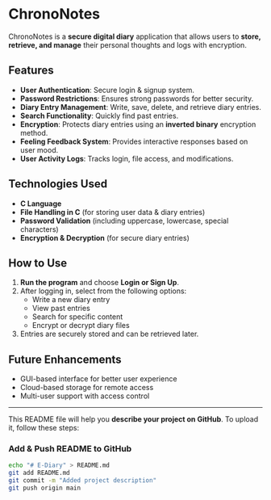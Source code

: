 # ChronoNotes 

ChronoNotes is a **secure digital diary** application that allows users to **store, retrieve, and manage** their personal thoughts and logs with encryption.  

## Features  
- **User Authentication**: Secure login & signup system.  
- **Password Restrictions**: Ensures strong passwords for better security.  
- **Diary Entry Management**: Write, save, delete, and retrieve diary entries.  
- **Search Functionality**: Quickly find past entries.  
- **Encryption**: Protects diary entries using an **inverted binary** encryption method.  
- **Feeling Feedback System**: Provides interactive responses based on user mood.  
- **User Activity Logs**: Tracks login, file access, and modifications.  

## Technologies Used  
- **C Language**  
- **File Handling in C** (for storing user data & diary entries)  
- **Password Validation** (including uppercase, lowercase, special characters)  
- **Encryption & Decryption** (for secure diary entries)  

## How to Use  
1. **Run the program** and choose **Login or Sign Up**.  
2. After logging in, select from the following options:  
   - Write a new diary entry  
   - View past entries  
   - Search for specific content  
   - Encrypt or decrypt diary files  
3. Entries are securely stored and can be retrieved later.  

## Future Enhancements  
- GUI-based interface for better user experience  
- Cloud-based storage for remote access  
- Multi-user support with access control  

---

This README file will help you **describe your project on GitHub**. To upload it, follow these steps:  

### Add & Push README to GitHub  
```bash
echo "# E-Diary" > README.md
git add README.md
git commit -m "Added project description"
git push origin main
